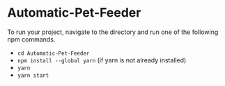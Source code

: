 # Automatic-Pet-Feeder

To run your project, navigate to the directory and run one of the following npm commands.

- `cd Automatic-Pet-Feeder`
- `npm install --global yarn` (if yarn is not already installed)
- `yarn`
- `yarn start`
